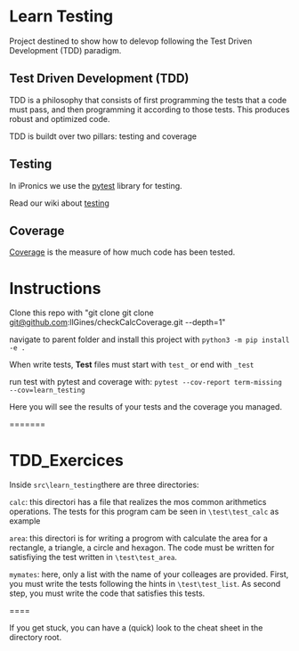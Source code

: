 
# Learn Testing
Project destined to show how to delevop following the Test Driven Development (TDD) paradigm.

## Test Driven Development (TDD)
TDD is a philosophy that consists of first programming the tests that a code must pass, and then programming
it according to those tests. This produces robust and optimized code.

TDD is buildt over two pillars: testing and coverage

## Testing

In iPronics we use the [pytest](https://docs.pytest.org/en/7.4.x/) library for testing.


Read our wiki about [testing](https://github.com/iPronics/iPronics-PRL/wiki/Intro-to-automated-testing)

## Coverage
[Coverage](https://coverage.readthedocs.io/en/7.4.0/) is the measure of how much code has been tested.

# Instructions
Clone this repo with "git clone git clone git@github.com:llGines/checkCalcCoverage.git --depth=1"

navigate to parent folder and install this project with 
```python3 -m pip install -e .```

When write tests, **Test** files must start with ```test_``` or end with ```_test```

run test with pytest and coverage with:
```pytest --cov-report term-missing --cov=learn_testing```

Here you will see the results of your tests and the coverage you managed. 

=======
# TDD_Exercices
Inside ```src\learn_testing```there are three directories:

```calc```: this directori has a file that realizes the mos common arithmetics operations. The tests for this program cam be seen in ```\test\test_calc``` as example

```area```: this directori is for writing a progrom with calculate the area for a rectangle, a triangle, a circle and hexagon. The code must be written for satisfiying the test written in ```\test\test_area```.

```mymates```: here, only a list with the name of your colleages are provided. First, you must write the tests following the hints in ```\test\test_list```. As second step, you must write the code that satisfies this tests.

====

If you get stuck, you can have a (quick) look to the cheat sheet in the directory root.

